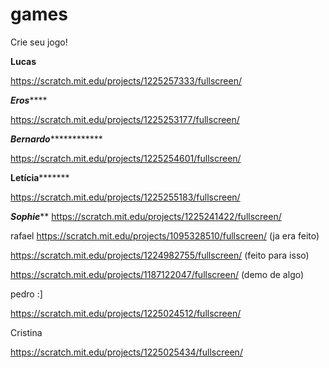 # games
Crie seu jogo!


******************Lucas******************

https://scratch.mit.edu/projects/1225257333/fullscreen/

*******************Eros***********************

https://scratch.mit.edu/projects/1225253177/fullscreen/

*************Bernardo*************************

https://scratch.mit.edu/projects/1225254601/fullscreen/

************Letícia*******************

https://scratch.mit.edu/projects/1225255183/fullscreen/

***********Sophie*************
https://scratch.mit.edu/projects/1225241422/fullscreen/



rafael
https://scratch.mit.edu/projects/1095328510/fullscreen/ (ja era feito)

https://scratch.mit.edu/projects/1224982755/fullscreen/ (feito para isso)

https://scratch.mit.edu/projects/1187122047/fullscreen/ (demo de algo)



pedro :]

https://scratch.mit.edu/projects/1225024512/fullscreen/

Cristina

https://scratch.mit.edu/projects/1225025434/fullscreen/





